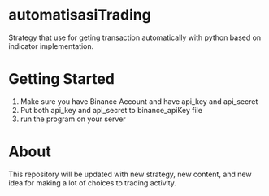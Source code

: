 # automatisasiTrading 
Strategy that use for geting transaction automatically with python based on indicator implementation.

# Getting Started
1. Make sure you have Binance Account and have api_key and api_secret
2. Put both api_key and api_secret to binance_apiKey file
3. run the program on your server

# About
This repository will be updated with new strategy, new content, and new idea for making a lot of choices to trading activity.

